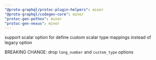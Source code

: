 ```yaml
---
"@proto-graphql/protoc-plugin-helpers": minor
"@proto-graphql/codegen-core": minor
"protoc-gen-pothos": minor
"protoc-gen-nexus": minor
---
```


support scalar option for define custom scalar type mappings instead of legacy option

BREAKING CHANGE: drop `long_number` and `custom_type` options
